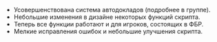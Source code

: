 - Усовершенствована система автодокладов (подробнее в группе).
- Небольшие изменения в дизайне некоторых функций скрипта.
- Теперь все функции работают и для игроков, состоящих в ФБР.
- Мелкие исправления ошибок и небольшие улучшения скрипта.
